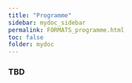 ```yaml
---
title: "Programme"
sidebar: mydoc_sidebar
permalink: FORMATS_programme.html
toc: false 
folder: mydoc
---
```

### TBD
